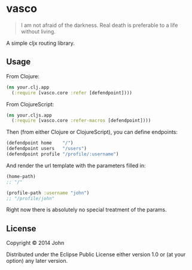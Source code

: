 # vasco

> I am not afraid of the darkness. Real death is preferable to a life without living.

A simple cljx routing library.

## Usage

From Clojure:

```clojure
(ns your.clj.app
  (:require [vasco.core :refer [defendpoint])))
```

From ClojureScript:

```clojure
(ns your.cljs.app
  (:require [vasco.core :refer-macros [defendpoint])))
```

Then (from either Clojure or ClojureScript), you can define endpoints:

```clojure
(defendpoint home    "/")
(defendpoint users   "/users")
(defendpoint profile "/profile/:username")
```

And render the url template with the parameters filled in:

```clojure
(home-path)
;; "/"

(profile-path :username "john")
;; "/profile/john"
```

Right now there is absolutely no special treatment of the params.

## License

Copyright © 2014 John

Distributed under the Eclipse Public License either version 1.0 or (at
your option) any later version.
